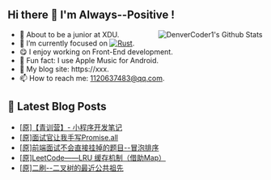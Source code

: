 ## Hi there 👋 I'm Always--Positive !
<div>
  <img alt="DenverCoder1's Github Stats" src="https://denvercoder1-github-readme-stats.vercel.app/api?username=qq1120637483&show_icons=true&count_private=true&theme=react&hide_border=true&hide_title=true&bg_color=1F222E&title_color=F85D7F&icon_color=F8D866" align= "right" />

- 🎒 About to be a junior at XDU. 
- 🔬 I’m currently focused on [![Rust](https://img.shields.io/badge/Rust-000000?logo=rust)](https://). 
- 😋 I enjoy working on Front-End development.
- 🎵 Fun fact: I use Apple Music for Android.
- 📝 My blog site: https://xxx.
- 📫 How to reach me:  1120637483@qq.com.
</div>  


## 📕 Latest Blog Posts

<!-- BLOG-POST-LIST:START -->
- [[原]【青训营】- 小程序开发笔记](https://blog.csdn.net/sinat_41696687/article/details/120250859)
- [[原]面试官让我手写Promise.all](https://blog.csdn.net/sinat_41696687/article/details/120222703)
- [[原]前端面试不会直接挂掉的题目--冒泡排序](https://blog.csdn.net/sinat_41696687/article/details/120197883)
- [[原]LeetCode——LRU 缓存机制（借助Map）](https://blog.csdn.net/sinat_41696687/article/details/120159864)
- [[原]二刷--二叉树的最近公共祖先](https://blog.csdn.net/sinat_41696687/article/details/120095654)
<!-- BLOG-POST-LIST:END -->









